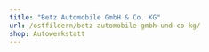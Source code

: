 ```yaml
---
title: "Betz Automobile GmbH & Co. KG"
url: /ostfildern/betz-automobile-gmbh-und-co-kg/
shop: Autowerkstatt
---
```

